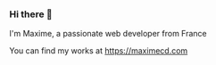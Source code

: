 ### Hi there 👋

I'm Maxime, a passionate web developer from France

You can find my works at https://maximecd.com
